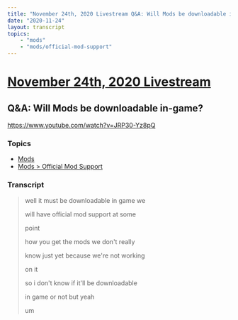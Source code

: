 ```yaml
---
title: "November 24th, 2020 Livestream Q&A: Will Mods be downloadable in-game?"
date: "2020-11-24"
layout: transcript
topics:
    - "mods"
    - "mods/official-mod-support"
---
```

# [November 24th, 2020 Livestream](../2020-11-24.md)
## Q&A: Will Mods be downloadable in-game?
https://www.youtube.com/watch?v=JRP30-Yz8pQ

### Topics
* [Mods](../topics/mods.md)
* [Mods > Official Mod Support](../topics/mods/official-mod-support.md)

### Transcript

> well it must be downloadable in game we
>
> will have official mod support at some
>
> point
>
> how you get the mods we don't really
>
> know just yet because we're not working
>
> on it
>
> so i don't know if it'll be downloadable
>
> in game or not but yeah
>
> um
